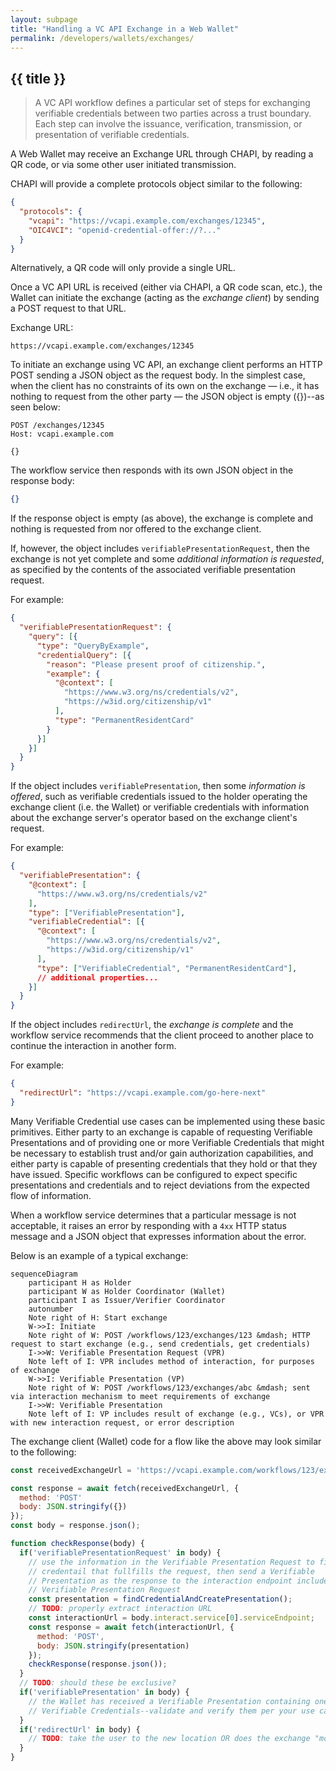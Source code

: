```yaml
---
layout: subpage
title: "Handling a VC API Exchange in a Web Wallet"
permalink: /developers/wallets/exchanges/
---
```


## {{ title }}

> A VC API workflow defines a particular set of steps for exchanging verifiable
> credentials between two parties across a trust boundary. Each step can involve
> the issuance, verification, transmission, or presentation of verifiable
> credentials.

A Web Wallet may receive an Exchange URL through CHAPI, by reading a QR code, or
via some other user initiated transmission.

CHAPI will provide a complete protocols object similar to the following:
```json
{
  "protocols": {
    "vcapi": "https://vcapi.example.com/exchanges/12345",
    "OIC4VCI": "openid-credential-offer://?..."
  }
}
```

Alternatively, a QR code will only provide a single URL.

Once a VC API URL is received (either via CHAPI, a QR code scan, etc.), the
Wallet can initiate the exchange (acting as the _exchange client_) by sending a
POST request to that URL.

Exchange URL:
```
https://vcapi.example.com/exchanges/12345
```

To initiate an exchange using VC API, an exchange client performs an HTTP POST
sending a JSON object as the request body. In the simplest case, when the client
has no constraints of its own on the exchange — i.e., it has nothing to request
from the other party — the JSON object is empty ({})--as seen below:

```http
POST /exchanges/12345
Host: vcapi.example.com

{}
```

The workflow service then responds with its own JSON object in the response
body:

```json
{}
```

If the response object is empty (as above), the exchange is complete and nothing
is requested from nor offered to the exchange client.

If, however, the object includes `verifiablePresentationRequest`, then the
exchange is not yet complete and some *additional information is requested*, as
specified by the contents of the associated verifiable presentation request.

For example:
```json
{
  "verifiablePresentationRequest": {
    "query": [{
      "type": "QueryByExample",
      "credentialQuery": [{
        "reason": "Please present proof of citizenship.",
        "example": {
          "@context": [
            "https://www.w3.org/ns/credentials/v2",
            "https://w3id.org/citizenship/v1"
          ],
          "type": "PermanentResidentCard"
        }
      }]
    }]
  }
}
```

If the object includes `verifiablePresentation`, then some *information is
offered*, such as verifiable credentials issued to the holder operating the
exchange client (i.e. the Wallet) or verifiable credentials with information
about the exchange server's operator based on the exchange client's request.

For example:
```json
{
  "verifiablePresentation": {
    "@context": [
      "https://www.w3.org/ns/credentials/v2"
    ],
    "type": ["VerifiablePresentation"],
    "verifiableCredential": [{
      "@context": [
        "https://www.w3.org/ns/credentials/v2",
        "https://w3id.org/citizenship/v1"
      ],
      "type": ["VerifiableCredential", "PermanentResidentCard"],
      // additional properties...
    }]
  }
}
```

If the object includes `redirectUrl`, the *exchange is complete* and the
workflow service recommends that the client proceed to another place to continue
the interaction in another form.

For example:
```json
{
  "redirectUrl": "https://vcapi.example.com/go-here-next"
}
```

Many Verifiable Credential use cases can be implemented using these basic
primitives. Either party to an exchange is capable of requesting Verifiable
Presentations and of providing one or more Verifiable Credentials that might be
necessary to establish trust and/or gain authorization capabilities, and either
party is capable of presenting credentials that they hold or that they have
issued. Specific workflows can be configured to expect specific presentations
and credentials and to reject deviations from the expected flow of information.

When a workflow service determines that a particular message is not acceptable,
it raises an error by responding with a `4xx` HTTP status message and a JSON
object that expresses information about the error.

Below is an example of a typical exchange:

```mermaid
sequenceDiagram
    participant H as Holder
    participant W as Holder Coordinator (Wallet)
    participant I as Issuer/Verifier Coordinator
    autonumber
    Note right of H: Start exchange
    W->>I: Initiate
    Note right of W: POST /workflows/123/exchanges/123 &mdash; HTTP request to start exchange (e.g., send credentials, get credentials)
    I->>W: Verifiable Presentation Request (VPR)
    Note left of I: VPR includes method of interaction, for purposes of exchange
    W->>I: Verifiable Presentation (VP)
    Note right of W: POST /workflows/123/exchanges/abc &mdash; sent via interaction mechanism to meet requirements of exchange
    I->>W: Verifiable Presentation
    Note left of I: VP includes result of exchange (e.g., VCs), or VPR with new interaction request, or error description
```

The exchange client (Wallet) code for a flow like the above may look similar to
the following:

```js
const receivedExchangeUrl = 'https://vcapi.example.com/workflows/123/exchanges/123';

const response = await fetch(receivedExchangeUrl, {
  method: 'POST'
  body: JSON.stringify({})
});
const body = response.json();

function checkResponse(body) {
  if('verifiablePresentationRequest' in body) {
    // use the information in the Verifiable Presentation Request to find a
    // credentail that fullfills the request, then send a Verifiable
    // Presentation as the response to the interaction endpoint included in the
    // Verifiable Presentation Request
    const presentation = findCredentialAndCreatePresentation();
    // TODO: properly extract interaction URL
    const interactionUrl = body.interact.service[0].serviceEndpoint;
    const response = await fetch(interactionUrl, {
      method: 'POST',
      body: JSON.stringify(presentation)
    });
    checkResponse(response.json());
  }
  // TODO: should these be exclusive?
  if('verifiablePresentation' in body) {
    // the Wallet has received a Verifiable Presentation containing one or more
    // Verifiable Credentials--validate and verify them per your use case
  }
  if('redirectUrl' in body) {
    // TODO: take the user to the new location OR does the exchange "move"?
  }
}